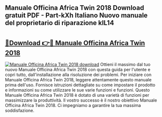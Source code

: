 ## Manuale Officina Africa Twin 2018 Download gratuit PDF - Part-kXh Italiano Nuovo manuale del proprietario di riparazione klL14

# <h2><a href="http://dfgmymx.blite.top/?on=Manuale+Officina+Africa+Twin+2018">🔗Download 👉🔴 Manuale Officina Africa Twin 2018</a></h2>

[![Manuale Officina Africa Twin 2018 download](https://i.imgur.com/lujVjoI.png)](http://dfgmymx.blite.top/?on=Manuale+Officina+Africa+Twin+2018)
Ottieni il massimo dal tuo nuovo Manuale Officina Africa Twin 2018 con questa guida per l'utente e copri tutto, dall'installazione alla risoluzione dei problemi. Per iniziare con Manuale Officina Africa Twin 2018, leggere attentamente questo manuale prima dell'uso. Fornisce istruzioni dettagliate su come impostare il prodotto e informazioni su come utilizzare le sue varie funzioni e funzioni. Questo Manuale Officina Africa Twin 2018 è dotato di una varietà di funzioni per massimizzare la produttività. Il vostro successo è il nostro obiettivo Manuale Officina Africa Twin 2018. Ci impegniamo a garantire la tua massima soddisfazione.
